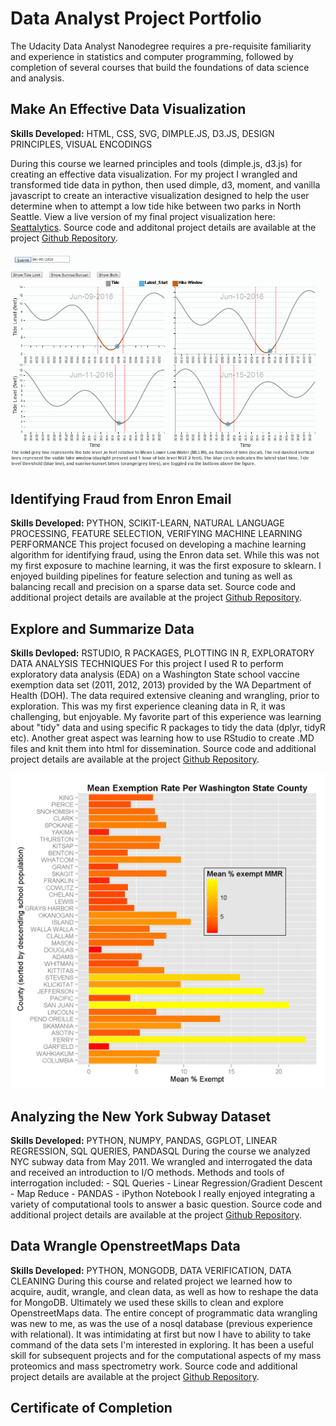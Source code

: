 # Data Analyst Project Portfolio

The Udacity Data Analyst Nanodegree requires a pre-requisite familiarity and experience in statistics and computer programming, followed by completion of several courses that build the foundations of data science and analysis.

## Make An Effective Data Visualization

**Skills Developed:** HTML, CSS, SVG, DIMPLE.JS, D3.JS, DESIGN PRINCIPLES, VISUAL ENCODINGS 

During this course we learned principles and tools (dimple.js, d3.js) for creating an effective data visualization. For my project I wrangled and transformed tide data in python, then used dimple, d3, moment, and vanilla javascript to create an interactive visualization designed to help the user determine when to attempt a low tide hike between two parks in North Seattle. View a live version of my final project visualization here: [Seattalytics](http://seattalytics.com).  Source code and additonal project details are available at the project [Github Repository](https://github.com/baumanab/seattle_tides).

![Screen Shot](tide_vis.PNG)

## Identifying Fraud from Enron Email

**Skills Developed:** PYTHON, SCIKIT-LEARN, NATURAL LANGUAGE PROCESSING, FEATURE SELECTION, VERIFYING MACHINE LEARNING PERFORMANCE
This project focused on developing a machine learning algorithm for identifying fraud, using the Enron data set. While this was not my first exposure to machine learning, it was the first exposure to sklearn. I enjoyed building pipelines for feature selection and tuning as well as balancing recall and precision on a sparse data set.  Source code and additional project details are available at the project [Github Repository](https://github.com/baumanab/udacity_intro_machinelearning_project).

## Explore and Summarize Data

**Skills Devloped:** RSTUDIO, R PACKAGES, PLOTTING IN R, EXPLORATORY DATA ANALYSIS TECHNIQUES 
For this project I used R to perform exploratory data analysis (EDA) on a Washington State school vaccine exemption data set (2011, 2012, 2013) provided by the WA Department of Health (DOH). The data required extensive cleaning and wrangling, prior to exploration. This was my first experience cleaning data in R, it was challenging, but enjoyable. My favorite part of this experience was learning about "tidy" data and using specific R packages to tidy the data (dplyr, tidyR etc). Another great aspect was learning how to use RStudio to create .MD files and knit them into html for dissemination.  Source code and additional project details are available at the project [Github Repository](https://github.com/baumanab/EDA_R_Udacity).

![](https://github.com/baumanab/EDA_R_Udacity/blob/master/EDA_R_FinalProject/img/final_plot_two.png)


## Analyzing the New York Subway Dataset

**Skills Developed:** PYTHON, NUMPY, PANDAS, GGPLOT, LINEAR REGRESSION, SQL QUERIES, PANDASQL 
During the course we analyzed NYC subway data from May 2011. We wrangled and interrogated the data and received an introduction to I/O methods. Methods and tools of interrogation included: - SQL Queries - Linear Regression/Gradient Descent - Map Reduce - PANDAS - iPython Notebook I really enjoyed integrating a variety of computational tools to answer a basic question. Source code and additional project details are available at the project [Github Repository](https://github.com/baumanab/IntroDSProject).

## Data Wrangle OpenstreetMaps Data

**Skills Developed:** PYTHON, MONGODB, DATA VERIFICATION, DATA CLEANING 
During this course and related project we learned how to acquire, audit, wrangle, and clean data, as well as how to reshape the data for MongoDB. Ultimately we used these skills to clean and explore OpenstreetMaps data. The entire concept of programmatic data wrangling was new to me, as was the use of a nosql database (previous experience with relational). It was intimidating at first but now I have to ability to take command of the data sets I'm interested in exploring. It has been a useful skill for subsequent projects and for the computational aspects of my mass proteomics and mass spectrometry work. Source code and additional project details are available at the project [Github Repository](https://github.com/baumanab/udacity_mongo_github).


## Certificate of Completion




